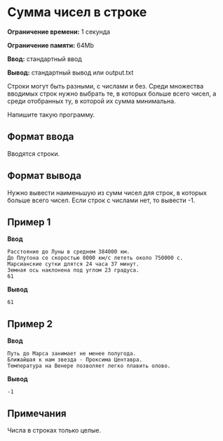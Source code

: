 # Сумма чисел в строке

**Ограничение времени:** 1 секунда

**Ограничение памяти:** 64Mb

**Ввод:** стандартный ввод

**Вывод:** стандартный вывод или output.txt

Строки могут быть разными, с числами и без. Среди множества вводимых строк нужно выбрать те, в которых больше всего чисел, а среди отобранных ту, в которой их сумма минимальна.

Напишите такую программу.

## Формат ввода

Вводятся строки.

## Формат вывода

Нужно вывести наименьшую из сумм чисел для строк, в которых больше всего чисел. Если строк с числами нет, то вывести -1.

## Пример 1

**Ввод**
```
Расстояние до Луны в среднем 384000 км.
До Плутона со скоростью 8000 км/с лететь около 750000 с.
Марсианские сутки длятся 24 часа 37 минут.
Земная ось наклонена под углом 23 градуса.
61
```

**Вывод**
```
61
```

## Пример 2

**Ввод**
```
Путь до Марса занимает не менее полугода.
Ближайшая к нам звезда - Проксима Центавра.
Температура на Венере позволяет легко плавить олово.
```

**Вывод**
```
-1
```

## Примечания

Числа в строках только целые.